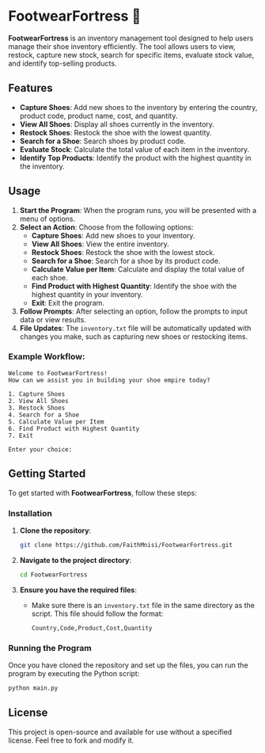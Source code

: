 # FootwearFortress 👟

**FootwearFortress** is an inventory management tool designed to help users manage their shoe inventory efficiently. The tool allows users to view, restock, capture new stock, search for specific items, evaluate stock value, and identify top-selling products.

## Features

- **Capture Shoes**: Add new shoes to the inventory by entering the country, product code, product name, cost, and quantity.
- **View All Shoes**: Display all shoes currently in the inventory.
- **Restock Shoes**: Restock the shoe with the lowest quantity.
- **Search for a Shoe**: Search shoes by product code.
- **Evaluate Stock**: Calculate the total value of each item in the inventory.
- **Identify Top Products**: Identify the product with the highest quantity in the inventory.

## Usage

1. **Start the Program**: When the program runs, you will be presented with a menu of options.
2. **Select an Action**: Choose from the following options:
   - **Capture Shoes**: Add new shoes to your inventory.
   - **View All Shoes**: View the entire inventory.
   - **Restock Shoes**: Restock the shoe with the lowest stock.
   - **Search for a Shoe**: Search for a shoe by its product code.
   - **Calculate Value per Item**: Calculate and display the total value of each shoe.
   - **Find Product with Highest Quantity**: Identify the shoe with the highest quantity in your inventory.
   - **Exit**: Exit the program.
3. **Follow Prompts**: After selecting an option, follow the prompts to input data or view results.
4. **File Updates**: The `inventory.txt` file will be automatically updated with changes you make, such as capturing new shoes or restocking items.

### Example Workflow:
```
Welcome to FootwearFortress!
How can we assist you in building your shoe empire today?

1. Capture Shoes
2. View All Shoes
3. Restock Shoes
4. Search for a Shoe
5. Calculate Value per Item
6. Find Product with Highest Quantity
7. Exit

Enter your choice:
```

## Getting Started

To get started with **FootwearFortress**, follow these steps:

### Installation

1. **Clone the repository**:

   ```bash
   git clone https://github.com/FaithMnisi/FootwearFortress.git
   ```

2. **Navigate to the project directory**:

   ```bash
   cd FootwearFortress
   ```

3. **Ensure you have the required files**:
   - Make sure there is an `inventory.txt` file in the same directory as the script. This file should follow the format:
     ```
     Country,Code,Product,Cost,Quantity
     ```

### Running the Program

Once you have cloned the repository and set up the files, you can run the program by executing the Python script:

```bash
python main.py
```

## License

This project is open-source and available for use without a specified license. Feel free to fork and modify it.

